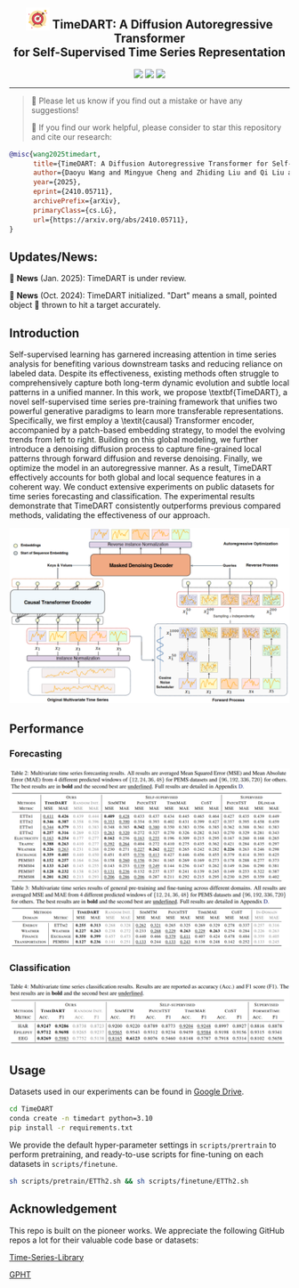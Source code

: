 <div align="center">
  <!-- <h1><b> TimeDART </b></h1> -->
  <!-- <h2><b> TimeDART </b></h2> -->
  <h2>
    <b> 
      <img src="assets/dart.png" alt="Dart Image" style="vertical-align: baseline; width: 2em; height: 2em; margin-bottom: -0.2em;">
      TimeDART: A Diffusion Autoregressive Transformer <br> for Self-Supervised Time Series Representation 
    </b>
  </h2>
</div>

<div align="center">

![](https://img.shields.io/github/last-commit/Melmaphother/TimeDART?color=green)
![](https://img.shields.io/github/stars/Melmaphother/TimeDART?color=yellow)
![](https://img.shields.io/github/forks/Melmaphother/TimeDART?color=lightblue)

</div>

---

>🙋 Please let us know if you find out a mistake or have any suggestions!
>
>🌟 If you find our work helpful, please consider to star this repository and cite our research:

```bibtex
@misc{wang2025timedart,
      title={TimeDART: A Diffusion Autoregressive Transformer for Self-Supervised Time Series Representation}, 
      author={Daoyu Wang and Mingyue Cheng and Zhiding Liu and Qi Liu and Enhong Chen},
      year={2025},
      eprint={2410.05711},
      archivePrefix={arXiv},
      primaryClass={cs.LG},
      url={https://arxiv.org/abs/2410.05711}, 
}
```



## Updates/News:

🚩 **News** (Jan. 2025): TimeDART is under review.

🚩 **News** (Oct. 2024): TimeDART initialized. "Dart" means a small, pointed object 🎯 thrown to hit a target accurately.

## Introduction

Self-supervised learning has garnered increasing attention in time series analysis for benefiting various downstream tasks and reducing reliance on labeled data. Despite its effectiveness, existing methods often struggle to comprehensively capture both long-term dynamic evolution and subtle local patterns in a unified manner. In this work, we propose \textbf{TimeDART}, a novel self-supervised time series pre-training framework that unifies two powerful generative paradigms to learn more transferable representations. Specifically, we first employ a \textit{causal} Transformer encoder, accompanied by a patch-based embedding strategy, to model the evolving trends from left to right. Building on this global modeling, we further introduce a denoising diffusion process to capture fine-grained local patterns through forward diffusion and reverse denoising. Finally, we optimize the model in an autoregressive manner. As a result, TimeDART effectively accounts for both global and local sequence features in a coherent way. We conduct extensive experiments on public datasets for time series forecasting and classification. The experimental results demonstrate that TimeDART consistently outperforms previous compared methods, validating the effectiveness of our approach.

![](assets/model.png)

## Performance

### Forecasting

![](assets/table1.png)

### Classification

![](assets/table2.png)

## Usage

Datasets used in our experiments can be found in [Google Drive](https://drive.google.com/drive/folders/19P---oV4nQ53JgKnE0VX3t_N1jLliVSv?usp=drive_link).

```sh
cd TimeDART
conda create -n timedart python=3.10
pip install -r requirements.txt
```

We provide the default hyper-parameter settings in `scripts/prertrain` to perform pretraining, and ready-to-use scripts for fine-tuning on each datasets in `scripts/finetune`.

```sh
sh scripts/pretrain/ETTh2.sh && sh scripts/finetune/ETTh2.sh
```

## Acknowledgement

This repo is built on the pioneer works. We appreciate the following GitHub repos a lot for their valuable code base or datasets:

[Time-Series-Library](https://github.com/thuml/Time-Series-Library?tab=readme-ov-file)

[GPHT](https://github.com/icantnamemyself/GPHT/tree/main)
